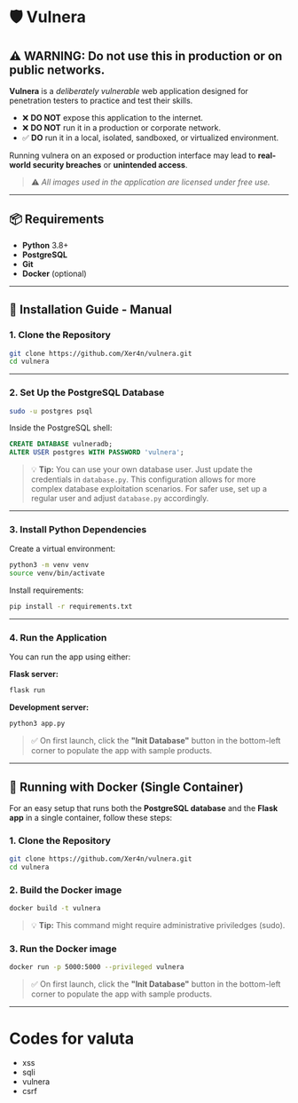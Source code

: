 # 🛡️ **Vulnera**

## ⚠️ **WARNING:** Do not use this in production or on public networks.
**Vulnera** is a *deliberately vulnerable* web application designed for penetration testers to practice and test their skills.

- ❌ **DO NOT** expose this application to the internet.
- ❌ **DO NOT** run it in a production or corporate network.
- ✅ **DO** run it in a local, isolated, sandboxed, or virtualized environment.

Running vulnera on an exposed or production interface may lead to **real-world security breaches** or **unintended access**.

> ⚠️ *All images used in the application are licensed under free use.*

---

## 📦 Requirements

- **Python** 3.8+
- **PostgreSQL**
- **Git**
- **Docker** (optional)

---

## 🚀 Installation Guide - Manual

### 1. Clone the Repository

```bash
git clone https://github.com/Xer4n/vulnera.git
cd vulnera
```

---

### 2. Set Up the PostgreSQL Database

```bash
sudo -u postgres psql
```

Inside the PostgreSQL shell:

```sql
CREATE DATABASE vulneradb;
ALTER USER postgres WITH PASSWORD 'vulnera';
```

> 💡 **Tip:** You can use your own database user.
> Just update the credentials in `database.py`.
> This configuration allows for more complex database exploitation scenarios.
> For safer use, set up a regular user and adjust `database.py` accordingly.

---

### 3. Install Python Dependencies

Create a virtual environment:

```bash
python3 -m venv venv
source venv/bin/activate
```

Install requirements:

```bash
pip install -r requirements.txt
```

---


### 4. Run the Application

You can run the app using either:

**Flask server:**

```bash
flask run
```

**Development server:**

```bash
python3 app.py
```

> ✅ On first launch, click the **"Init Database"** button in the bottom-left corner to populate the app with sample products.

---

## 🐳 Running with Docker (Single Container)

For an easy setup that runs both the **PostgreSQL database** and the **Flask app** in a single container, follow these steps:

### 1. Clone the Repository

```bash
git clone https://github.com/Xer4n/vulnera.git
cd vulnera
```

### 2. Build the Docker image
```bash
docker build -t vulnera
```
> 💡 **Tip:** This command might require administrative priviledges (sudo).

### 3. Run the Docker image
```bash
docker run -p 5000:5000 --privileged vulnera
```
> ✅ On first launch, click the **"Init Database"** button in the bottom-left corner to populate the app with sample products.

---


# Codes for valuta

- xss
- sqli
- vulnera
- csrf
